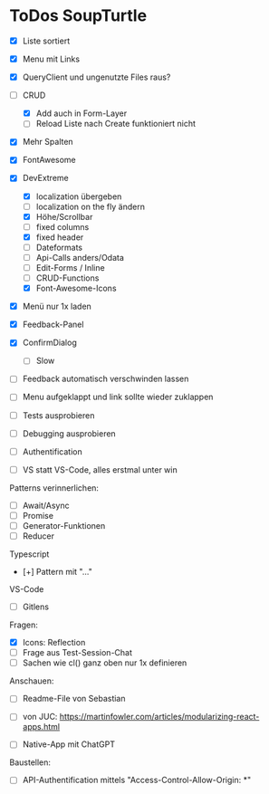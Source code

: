 # ToDos SoupTurtle

- [x] Liste sortiert
- [x] Menu mit Links
- [x] QueryClient und ungenutzte Files raus?
- [ ] CRUD
  - [x] Add auch in Form-Layer
  - [ ] Reload Liste nach Create funktioniert nicht
- [x] Mehr Spalten
- [x] FontAwesome
- [x] DevExtreme
  - [x] localization übergeben
  - [ ] localization on the fly ändern
  - [x] Höhe/Scrollbar
  - [ ] fixed columns
  - [x] fixed header
  - [ ] Dateformats
  - [ ] Api-Calls anders/Odata
  - [ ] Edit-Forms / Inline
  - [ ] CRUD-Functions
  - [x] Font-Awesome-Icons
- [x] Menü nur 1x laden
- [x] Feedback-Panel
- [x] ConfirmDialog
  - [ ] Slow
- [ ] Feedback automatisch verschwinden lassen
- [ ] Menu aufgeklappt und link sollte wieder zuklappen

- [ ] Tests ausprobieren
- [ ] Debugging ausprobieren
- [ ] Authentification

- [ ] VS statt VS-Code, alles erstmal unter win

Patterns verinnerlichen:

- [ ] Await/Async
- [ ] Promise
- [ ] Generator-Funktionen
- [ ] Reducer

Typescript
- [+] Pattern mit "..."

VS-Code
- [ ] Gitlens

Fragen:
- [x] Icons: Reflection
- [ ] Frage aus Test-Session-Chat
- [ ] Sachen wie cl() ganz oben nur 1x definieren

Anschauen:
- [ ] Readme-File von Sebastian
- [ ] von JUC: https://martinfowler.com/articles/modularizing-react-apps.html

- [ ] Native-App mit ChatGPT

Baustellen:

- [ ] API-Authentification mittels "Access-Control-Allow-Origin: *"